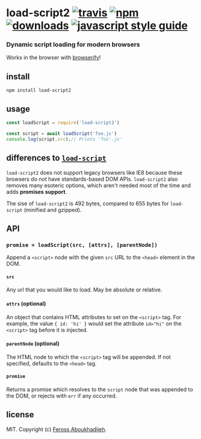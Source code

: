 # load-script2 [![travis][travis-image]][travis-url] [![npm][npm-image]][npm-url] [![downloads][downloads-image]][downloads-url] [![javascript style guide][standard-image]][standard-url]

[travis-image]: https://img.shields.io/travis/feross/load-script2/master.svg
[travis-url]: https://travis-ci.org/feross/load-script2
[npm-image]: https://img.shields.io/npm/v/load-script2.svg
[npm-url]: https://npmjs.org/package/load-script2
[downloads-image]: https://img.shields.io/npm/dm/load-script2.svg
[downloads-url]: https://npmjs.org/package/load-script2
[standard-image]: https://img.shields.io/badge/code_style-standard-brightgreen.svg
[standard-url]: https://standardjs.com

### Dynamic script loading for modern browsers

Works in the browser with [browserify](http://browserify.org/)!

## install

```
npm install load-script2
```

## usage

```js
const loadScript = require('load-script2')

const script = await loadScript('foo.js')
console.log(script.src);// Prints 'foo'.js'
```

## differences to [`load-script`](https://www.npmjs.com/package/load-script)

`load-script2` does not support legacy browsers like IE8 because these browsers
do not have standards-based DOM APIs. `load-script2` also removes many esoteric
options, which aren't needed most of the time and adds **promises support**.

The sise of `load-script2` is 492 bytes, compared to 655 bytes for `load-script` (minified
and gzipped).

## API

### `promise = loadScript(src, [attrs], [parentNode])`

Append a `<script>` node with the given `src` URL to the `<head>` element in the DOM.

#### `src`

Any url that you would like to load.  May be absolute or relative.

#### `attrs` (optional)

An object that contains HTML attributes to set on the `<script>` tag. For
example, the value `{ id: 'hi' }` would set the attribute `id="hi"` on the
`<script>` tag before it is injected.

#### `parentNode` (optional)

The HTML node to which the `<script>` tag will be appended. If not specified,
defaults to the `<head>` tag.

#### `promise`

Returns a promise which resolves to the `script` node that was appended to the
DOM, or rejects with `err` if any occurred.

## license

MIT. Copyright (c) [Feross Aboukhadijeh](https://feross.org).
